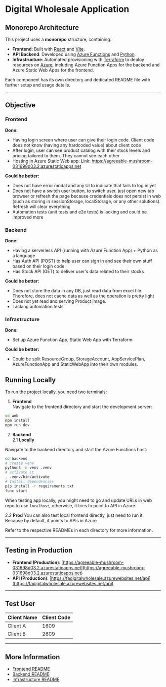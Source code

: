 # Digital Wholesale Application

## Monorepo Architecture

This project uses a **monorepo** structure, containing:

- **Frontend**: Built with [React](https://react.dev/) and [Vite](https://vitejs.dev/).
- **API Backend**: Developed using [Azure Functions](https://learn.microsoft.com/en-us/azure/azure-functions/) and [Python](https://www.python.org/).
- **Infrastructure**: Automated provisioning with [Terraform](https://www.terraform.io/) to deploy resources on [Azure](https://azure.microsoft.com/), including Azure Function Apps for the backend and Azure Static Web Apps for the frontend.

Each component has its own directory and dedicated README file with further setup and usage details.

---

## Objective
### Frontend
**Done:** 
- Having login screen where user can give their login code. Client code does not know (having any hardcoded value) about client code
- After login, user can see product catalog with their stock levels and pricing tailored to them. They cannot see each other
- Hosting in Azure Static Web app: Link: https://agreeable-mushroom-031698d03.2.azurestaticapps.net

**Could be better:** 
- Does not have error modal and any UI to indicate that fails to log in yet
- Does not have a switch user button, to switch user, just open new tab browser or refresh the page because credentials does not persist in web (such as storing in sessionStorage, localStorage, or any other solutions). Refresh will clear everything
- Automation tests (unit tests and e2e tests) is lacking and could be improved more

### Backend
**Done:** 
- Having a serverless API (running with Azure Function App) + Python as a language 
- Has Auth API (POST) to help user can sign in and see their own stuff based on their login code
- Has Stock API (GET) to deliver user's data related to their stocks

**Could be better:** 
- Does not store the data in any DB, just read data from excel file. Therefore, does not cache data as well as the operation is pretty light
- Does not yet read and serving Product Image. 
- Lacking automation tests 

### Infrastructure
**Done:** 
- Set up Azure Function App, Static Web App with Terraform 

**Could be better:** 
- Could be split ResourceGroup, StorageAccount, AppServicePlan, AzureFunctionApp and StaticWebApp into their own modules.

## Running Locally

To run the project locally, you need two terminals:

1. **Frontend**  
Navigate to the frontend directory and start the development server:
```bash
cd web
npm install
npm run dev
```
2. **Backend**  
2.1 **Locally** 

Navigate to the backend directory and start the Azure Functions host:
```bash
cd backend
# create venv
python3 -m venv .venv 
# activate it 
. .venv/bin/activate
# Install dependencies
pip install -r requirements.txt
func start
```

When testing app locally, you might need to go and update URLs in web repo to use `localhost`, otherwise, it tries to point to API in Azure. 

2.2 **Prod**
You can also test local frontend directly, just need to run it. Because by default, it points to APIs in Azure

Refer to the respective READMEs in each directory for more information.

---

## Testing in Production

- **Frontend (Production)**: [https://agreeable-mushroom-031698d03.2.azurestaticapps.net](https://agreeable-mushroom-031698d03.2.azurestaticapps.net)
- **API (Production)**: [https://fadigitalwholesale.azurewebsites.net/api](https://fadigitalwholesale.azurewebsites.net/api)

---

## Test User
| Client Name | Client Code |
|-------------|-------------|
| Client A    | 1609        |
| Client B    | 2609        |

---

## More Information

- [Frontend README](./web/README.md)
- [Backend README](./backend/README.md)
- [Infrastructure README](./infra/README.md)